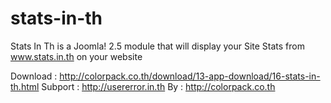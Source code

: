 stats-in-th
===========


Stats In Th is a Joomla! 2.5 module that will display your Site Stats from www.stats.in.th on your website

Download : http://colorpack.co.th/download/13-app-download/16-stats-in-th.html
Subport : http://usererror.in.th
By : http://colorpack.co.th